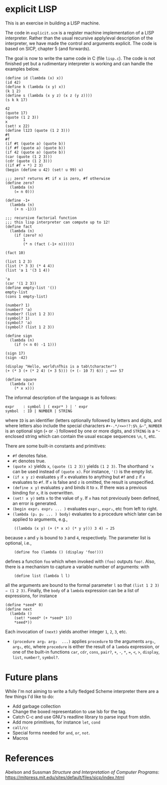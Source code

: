 # explicit LISP

This is an exercise in building a LISP machine.

The code in `explicit.scm` is a register machine implementation
of a LISP interpreter. Rather than the usual recursive apply/eval
description of the interpreter, we have made the control and
arguments explicit.  The code is based on SICP, chapter 5 (and forwards).

The goal is now to write the same code in C (file `lisp.c`).
The code is not finished yet but a rudimentary interpreter is working
and can handle the examples below.

```
(define id (lambda (x) x))
(id 42)
(define k (lambda (x y) x))
(k 1 2)
(define s (lambda (x y z) (x z (y z))))
(s k k 17)

42
(quote 17)
(quote (1 2 3))
x
(set! x 22)
(define l123 (quote (1 2 3)))
#t
#f
(if #t (quote a) (quote b))
(if #f (quote a) (quote b))
(if 42 (quote a) (quote b))
(car (quote (1 2 3)))
(cdr (quote (1 2 3)))
((if #f + *) 2 3)
(begin (define u 42) (set! u 99) u)

;;; zero? returns #t if x is zero, #f otherwise
(define zero?
  (lambda (n)
    (= n 0)))

(define -1+
  (lambda (n)
    (+ n -1)))

;;; recursive factorial function
;;; this lisp interpreter can compute up to 12!
(define fact
  (lambda (n)
    (if (zero? n)
        1
        (* n (fact (-1+ n))))))

(fact 10)

(list 1 2 3)
(list (* 3 3) (* 4 4))
(list 'a 1 '(3 1 4))

'a
(car '(1 2 3))
(define empty-list '())
empty-list
(cons 1 empty-list)

(number? 1)
(number? 'a)
(number? (list 1 2 3))
(symbol? 1)
(symbol? 'a)
(symbol? (list 1 2 3))

(define sign
  (lambda (n)
    (if (< n 0) -1 1)))

(sign 17)
(sign -42)

(display "Hello, world\nThis is a tab\tcharacter")
(+ (* 3 (+ (* 2 4) (+ 3 5))) (+ (- 10 7) 6)) ; ==> 57

(define square
  (lambda (x)
    (* x x)))
```

The informal description of the language is as follows:
```
expr    : symbol | ( expr* ) | ' expr
symbol  : ID | NUMBER | STRING
```

where `ID` is an identifier (letters optionally followed by letters and digits, and
where letters also include the special characters `#+-.*/<=>!?:$%_&~^`,
`NUMBER` is an optional sign (`+` or `-`) followed by one or more digits,
and `STRING` is a `"`-enclosed string which can contain the usual escape
sequences `\n`, `t`, etc.

There are some built-in constants and primitives:

- `#f` denotes false.
- `#t` denotes true.
- `(quote x)` yields `x`, `(quote (1 2 3))` yields `(1 2 3)`.
The shorthand `'x` can be used instead of `(quote x)`.  For instance, `'()` is the empty list.  
- `(if x y z)` evaluates `y` if `x` evaluates to anything but `#f` and `z` if `x`
evaluates to `#f`.  If `x` is false and `z` is omitted, the result is unspecified.
- `(define x y)` evaluates `y` and binds it to `x`.  If there was a previous binding for `x`, 
it is overwritten.
- `(set! x y)` sets `x` to the value of `y`.  If `x` has not previously been defined, an error
is generated.
- `(begin expr₁ expr₂ ... )` evaluates `expr₁`, `expr₂`, etc from left to right.
- `(lambda (p₁ p₂ ... ) body)` evaluates to a procedure which later can be applied to arguments, e.g.,

```
    ((lambda (x y) (+ (* x x) (* y y))) 3 4) ⇒ 25
```

because `x` and `y` is bound to `3` and `4`, respectively.
The parameter list is optional, i.e.,

```
    (define foo (lambda () (display 'foo!)))
```

defines a function `foo` which when invoked with `(foo)` outputs `foo!`.
Also, there is a mechanism to capture a variable number of arguments: with

```
    (define list (lambda l l)
```
all the arguments are bound to the formal parameter `l` so that
`(list 1 2 3) ⇒ (1 2 3)`. Finally, the `body` of a `lambda` expression can be a list
of expressions, for instance

```
(define *seed* 0)
(define next
  (lambda ()
    (set! *seed* (+ *seed* 1))
    *seed*))
```
Each invocation of `(next)` yields another integer `1`, `2`, `3`, etc.

- `(procedure arg₁ arg₂  ...)` applies `procedure` to the arguments `arg₁`, `arg₂`, etc,
where `procedure` is either the result of a `lambda` expression, or one of the built-in
functions `car`, `cdr`, `cons`, `pair?`, `+`, `-`, `*`, `=`, `<`, `>`, `display`, `list`,
`number?`, `symbol?`.

# Future plans

While I'm not aiming to write a fully fledged Scheme interpreter there
are a few things I'd like to do:

- Add garbage collection
- Change the boxed representation to use lsb for the tag.
- Catch C-c and use GNU's readline library to parse input from stdin.
- Add more primitives, for instance `let`, `cond`
- `call/cc`
- Special forms needed for `and`, `or`, `not`.
- Macros

# References

Abelson and Sussman *Structure and Interpretation of Computer Programs*:
<br>
https://mitpress.mit.edu/sites/default/files/sicp/index.html

